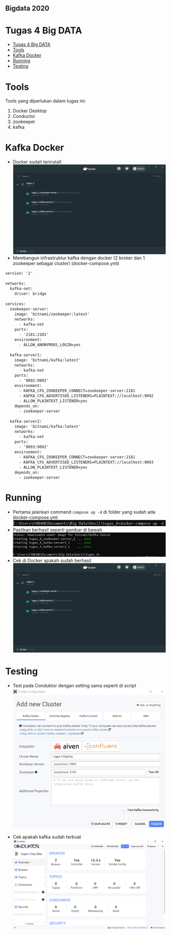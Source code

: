 ## Bigdata 2020

# Tugas 4 Big DATA

- [Tugas 4 Big DATA](#tugas-4-big-data)
- [Tools](#tools)
- [Kafka Docker](#kafka-docker)
- [Running](#running)
- [Testing](#testing)

# Tools
Tools yang diperlukan dalam tugas ini:
1. Docker Desktop
2. Conductor
3. zookeeper
4. kafka


# Kafka Docker
* Docker sudah terinstall <br/>
![alt text](https://github.com/ikul1234/BigData_Tugas4/blob/master/Screenshot/docker_compose.jpg "docker")<br/>
* Membangun infrastruktur kafka dengan docker (2 broker dan 1 zookeeper sebagai cluster) (docker-compose.yml)

```
version: '2'

networks:
  kafka-net:
    driver: bridge

services:
  zookeeper-server:
    image: 'bitnami/zookeeper:latest'
    networks:
      - kafka-net
    ports:
      - '2181:2181'
    environment:
      - ALLOW_ANONYMOUS_LOGIN=yes
      
  kafka-server1:
    image: 'bitnami/kafka:latest'
    networks:
      - kafka-net    
    ports:
      - '9092:9092'
    environment:
      - KAFKA_CFG_ZOOKEEPER_CONNECT=zookeeper-server:2181
      - KAFKA_CFG_ADVERTISED_LISTENERS=PLAINTEXT://localhost:9092
      - ALLOW_PLAINTEXT_LISTENER=yes
    depends_on:
      - zookeeper-server
      
  kafka-server2:
    image: 'bitnami/kafka:latest'
    networks:
      - kafka-net    
    ports:
      - '9093:9092'
    environment:
      - KAFKA_CFG_ZOOKEEPER_CONNECT=zookeeper-server:2181
      - KAFKA_CFG_ADVERTISED_LISTENERS=PLAINTEXT://localhost:9093
      - ALLOW_PLAINTEXT_LISTENER=yes
    depends_on:
      - zookeeper-server
```

# Running

* Pertama jalankan command ``` compose up -d ``` di folder yang sudah ada docker-compose.yml<br/>
  ![alt text](https://github.com/ikul1234/BigData_Tugas4/blob/master/Screenshot/compose.jpg "docker")<br/>
* Pastikan berhasil seperti gambar di bawah <br/>
  ![alt text](https://github.com/ikul1234/BigData_Tugas4/blob/master/Screenshot/success_compose.jpg "docker")<br/>
* Cek di Docker apakah sudah berhasil
  ![alt text](https://github.com/ikul1234/BigData_Tugas4/blob/master/Screenshot/docker_compose.jpg "docker")<br/>

# Testing

* Test pada Conduktor dengan setting sama seperti di script<br/>
  ![alt text](https://github.com/ikul1234/BigData_Tugas4/blob/master/Screenshot/conductor_install.jpg "docker")<br/>

* Cek apakah kafka sudah terbuat<br/>
  ![alt text](https://github.com/ikul1234/BigData_Tugas4/blob/master/Screenshot/result.png "docker")<br/>
